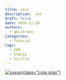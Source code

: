 ```yaml
---
title: xxxx
description:  sss
draft: false
date: 2016-11-20
authors:
  - gbvitrano
categories:
  - Tutorial
tags:
  - IGM
  - Italia
  - Sicilia
--- 
```

<style>.md-typeset code { background-color: #fff0;}  </style>
[![xxxxx](xxxxx.webp "sasasasaas" ){class="crop gray"}](index.md) 

